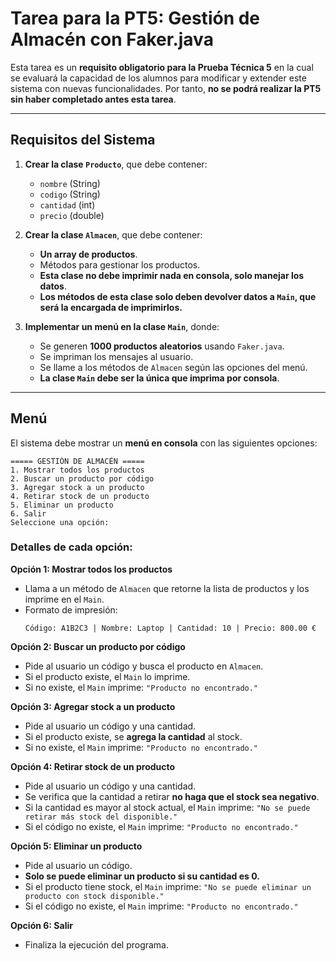 # Tarea para la PT5: Gestión de Almacén con Faker.java  

Esta tarea es un **requisito obligatorio para la Prueba Técnica 5** en la cual se evaluará la capacidad de los alumnos para modificar y extender este sistema con nuevas funcionalidades. Por tanto, **no se podrá realizar la PT5 sin haber completado antes esta tarea**.

---

## Requisitos del Sistema  

1. **Crear la clase `Producto`**, que debe contener:  
   - `nombre` (String)  
   - `codigo` (String)  
   - `cantidad` (int)  
   - `precio` (double)  

2. **Crear la clase `Almacen`**, que debe contener:  
   - **Un array de productos**.  
   - Métodos para gestionar los productos.  
   - **Esta clase no debe imprimir nada en consola, solo manejar los datos**. 
   - **Los métodos de esta clase solo deben devolver datos a `Main`, que será la encargada de imprimirlos.**   

3. **Implementar un menú en la clase `Main`**, donde:  
   - Se generen **1000 productos aleatorios** usando `Faker.java`.  
   - Se impriman los mensajes al usuario.  
   - Se llame a los métodos de `Almacen` según las opciones del menú.  
   - **La clase `Main` debe ser la única que imprima por consola**.  

---

## Menú  
El sistema debe mostrar un **menú en consola** con las siguientes opciones:  

```
===== GESTIÓN DE ALMACÉN =====
1. Mostrar todos los productos  
2. Buscar un producto por código  
3. Agregar stock a un producto  
4. Retirar stock de un producto  
5. Eliminar un producto  
6. Salir  
Seleccione una opción:
```

### Detalles de cada opción:
**Opción 1: Mostrar todos los productos**  
   - Llama a un método de `Almacen` que retorne la lista de productos y los imprime en el `Main`.  
   - Formato de impresión:  
     ```
     Código: A1B2C3 | Nombre: Laptop | Cantidad: 10 | Precio: 800.00 €
     ```

**Opción 2: Buscar un producto por código**  
   - Pide al usuario un código y busca el producto en `Almacen`.  
   - Si el producto existe, el `Main` lo imprime.  
   - Si no existe, el `Main` imprime: `"Producto no encontrado."`  

**Opción 3: Agregar stock a un producto**  
   - Pide al usuario un código y una cantidad.  
   - Si el producto existe, se **agrega la cantidad** al stock.  
   - Si no existe, el `Main` imprime: `"Producto no encontrado."`  

**Opción 4: Retirar stock de un producto**  
   - Pide al usuario un código y una cantidad.  
   - Se verifica que la cantidad a retirar **no haga que el stock sea negativo**.  
   - Si la cantidad es mayor al stock actual, el `Main` imprime: `"No se puede retirar más stock del disponible."`  
   - Si el código no existe, el `Main` imprime: `"Producto no encontrado."`  

**Opción 5: Eliminar un producto**  
   - Pide al usuario un código.  
   - **Solo se puede eliminar un producto si su cantidad es 0.**  
   - Si el producto tiene stock, el `Main` imprime: `"No se puede eliminar un producto con stock disponible."`  
   - Si el código no existe, el `Main` imprime: `"Producto no encontrado."`  

**Opción 6: Salir**  
   - Finaliza la ejecución del programa.